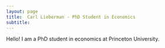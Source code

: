 ```yaml
---
layout: page
title:  Carl Lieberman - PhD Student in Economics
subtitle: 
---
```


Hello! I am a PhD student in economics at Princeton University.
